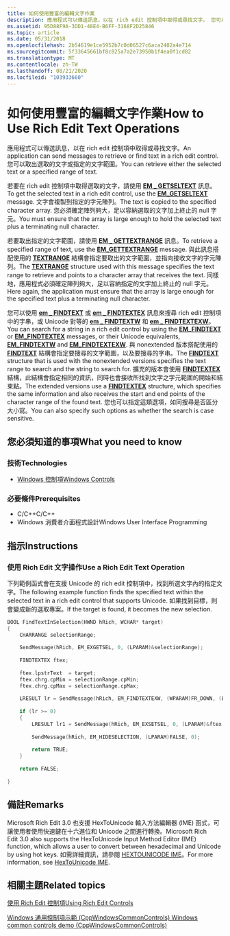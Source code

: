```yaml
---
title: 如何使用豐富的編輯文字作業
description: 應用程式可以傳送訊息，以在 rich edit 控制項中取得或尋找文字。 您可以取出選取的文字或指定的文字範圍。
ms.assetid: 95D88F9A-3DD1-48E4-B6FF-3168F2D25846
ms.topic: article
ms.date: 05/31/2018
ms.openlocfilehash: 2b54619e1ce5952b7c0d06527c6aca2402a4e714
ms.sourcegitcommit: 5f33645661bf8c825a7a2e73950b1f4ea0f1cd82
ms.translationtype: MT
ms.contentlocale: zh-TW
ms.lasthandoff: 08/21/2020
ms.locfileid: "103933660"
---
```

# <a name="how-to-use-rich-edit-text-operations"></a><span data-ttu-id="29b89-104">如何使用豐富的編輯文字作業</span><span class="sxs-lookup"><span data-stu-id="29b89-104">How to Use Rich Edit Text Operations</span></span>

<span data-ttu-id="29b89-105">應用程式可以傳送訊息，以在 rich edit 控制項中取得或尋找文字。</span><span class="sxs-lookup"><span data-stu-id="29b89-105">An application can send messages to retrieve or find text in a rich edit control.</span></span> <span data-ttu-id="29b89-106">您可以取出選取的文字或指定的文字範圍。</span><span class="sxs-lookup"><span data-stu-id="29b89-106">You can retrieve either the selected text or a specified range of text.</span></span>

<span data-ttu-id="29b89-107">若要在 rich edit 控制項中取得選取的文字，請使用 [**EM \_ GETSELTEXT**](em-getseltext.md) 訊息。</span><span class="sxs-lookup"><span data-stu-id="29b89-107">To get the selected text in a rich edit control, use the [**EM\_GETSELTEXT**](em-getseltext.md) message.</span></span> <span data-ttu-id="29b89-108">文字會複製到指定的字元陣列。</span><span class="sxs-lookup"><span data-stu-id="29b89-108">The text is copied to the specified character array.</span></span> <span data-ttu-id="29b89-109">您必須確定陣列夠大，足以容納選取的文字加上終止的 null 字元。</span><span class="sxs-lookup"><span data-stu-id="29b89-109">You must ensure that the array is large enough to hold the selected text plus a terminating null character.</span></span>

<span data-ttu-id="29b89-110">若要取出指定的文字範圍，請使用 [**EM \_ GETTEXTRANGE**](em-gettextrange.md) 訊息。</span><span class="sxs-lookup"><span data-stu-id="29b89-110">To retrieve a specified range of text, use the [**EM\_GETTEXTRANGE**](em-gettextrange.md) message.</span></span> <span data-ttu-id="29b89-111">與此訊息搭配使用的 [**TEXTRANGE**](/windows/win32/api/richedit/ns-richedit-textrangea) 結構會指定要取出的文字範圍，並指向接收文字的字元陣列。</span><span class="sxs-lookup"><span data-stu-id="29b89-111">The [**TEXTRANGE**](/windows/win32/api/richedit/ns-richedit-textrangea) structure used with this message specifies the text range to retrieve and points to a character array that receives the text.</span></span> <span data-ttu-id="29b89-112">同樣地，應用程式必須確定陣列夠大，足以容納指定的文字加上終止的 null 字元。</span><span class="sxs-lookup"><span data-stu-id="29b89-112">Here again, the application must ensure that the array is large enough for the specified text plus a terminating null character.</span></span>

<span data-ttu-id="29b89-113">您可以使用 [**em \_ FINDTEXT**](em-findtext.md) 或 [**em \_ FINDTEXTEX**](em-findtextex.md) 訊息來搜尋 rich edit 控制項中的字串，或 Unicode 對等的 [**em \_ FINDTEXTW**](em-findtextw.md) 和 [**em \_ FINDTEXTEXW**](em-findtextexw.md)。</span><span class="sxs-lookup"><span data-stu-id="29b89-113">You can search for a string in a rich edit control by using the [**EM\_FINDTEXT**](em-findtext.md) or [**EM\_FINDTEXTEX**](em-findtextex.md) messages, or their Unicode equivalents, [**EM\_FINDTEXTW**](em-findtextw.md) and [**EM\_FINDTEXTEXW**](em-findtextexw.md).</span></span> <span data-ttu-id="29b89-114">與 nonextended 版本搭配使用的 [**FINDTEXT**](/windows/win32/api/richedit/ns-richedit-findtexta) 結構會指定要搜尋的文字範圍，以及要搜尋的字串。</span><span class="sxs-lookup"><span data-stu-id="29b89-114">The [**FINDTEXT**](/windows/win32/api/richedit/ns-richedit-findtexta) structure that is used with the nonextended versions specifies the text range to search and the string to search for.</span></span> <span data-ttu-id="29b89-115">擴充的版本會使用 [**FINDTEXTEX**](/windows/desktop/api/Richedit/ns-richedit-findtextexa) 結構，此結構會指定相同的資訊，同時也會接收所找到文字之字元範圍的開始和結束點。</span><span class="sxs-lookup"><span data-stu-id="29b89-115">The extended versions use a [**FINDTEXTEX**](/windows/desktop/api/Richedit/ns-richedit-findtextexa) structure, which specifies the same information and also receives the start and end points of the character range of the found text.</span></span> <span data-ttu-id="29b89-116">您也可以指定這類選項，如同搜尋是否區分大小寫。</span><span class="sxs-lookup"><span data-stu-id="29b89-116">You can also specify such options as whether the search is case sensitive.</span></span>

## <a name="what-you-need-to-know"></a><span data-ttu-id="29b89-117">您必須知道的事項</span><span class="sxs-lookup"><span data-stu-id="29b89-117">What you need to know</span></span>

### <a name="technologies"></a><span data-ttu-id="29b89-118">技術</span><span class="sxs-lookup"><span data-stu-id="29b89-118">Technologies</span></span>

-   [<span data-ttu-id="29b89-119">Windows 控制項</span><span class="sxs-lookup"><span data-stu-id="29b89-119">Windows Controls</span></span>](window-controls.md)

### <a name="prerequisites"></a><span data-ttu-id="29b89-120">必要條件</span><span class="sxs-lookup"><span data-stu-id="29b89-120">Prerequisites</span></span>

-   <span data-ttu-id="29b89-121">C/C++</span><span class="sxs-lookup"><span data-stu-id="29b89-121">C/C++</span></span>
-   <span data-ttu-id="29b89-122">Windows 消費者介面程式設計</span><span class="sxs-lookup"><span data-stu-id="29b89-122">Windows User Interface Programming</span></span>

## <a name="instructions"></a><span data-ttu-id="29b89-123">指示</span><span class="sxs-lookup"><span data-stu-id="29b89-123">Instructions</span></span>

### <a name="use-a-rich-edit-text-operation"></a><span data-ttu-id="29b89-124">使用 Rich Edit 文字操作</span><span class="sxs-lookup"><span data-stu-id="29b89-124">Use a Rich Edit Text Operation</span></span>

<span data-ttu-id="29b89-125">下列範例函式會在支援 Unicode 的 rich edit 控制項中，找到所選文字內的指定文字。</span><span class="sxs-lookup"><span data-stu-id="29b89-125">The following example function finds the specified text within the selected text in a rich edit control that supports Unicode.</span></span> <span data-ttu-id="29b89-126">如果找到目標，則會變成新的選取專案。</span><span class="sxs-lookup"><span data-stu-id="29b89-126">If the target is found, it becomes the new selection.</span></span>


```C++
BOOL FindTextInSelection(HWND hRich, WCHAR* target)
{
    CHARRANGE selectionRange;
    
    SendMessage(hRich, EM_EXGETSEL, 0, (LPARAM)&selectionRange);
    
    FINDTEXTEX ftex;
    
    ftex.lpstrText  = target;
    ftex.chrg.cpMin = selectionRange.cpMin;
    ftex.chrg.cpMax = selectionRange.cpMax;
    
    LRESULT lr = SendMessage(hRich, EM_FINDTEXTEXW, (WPARAM)FR_DOWN, (LPARAM) &ftex);
    
    if (lr >= 0)
    {
        LRESULT lr1 = SendMessage(hRich, EM_EXSETSEL, 0, (LPARAM)&ftex.chrgText);
        
        SendMessage(hRich, EM_HIDESELECTION, (LPARAM)FALSE, 0);
        
        return TRUE;
    }
    
    return FALSE;
    
}
```



## <a name="remarks"></a><span data-ttu-id="29b89-127">備註</span><span class="sxs-lookup"><span data-stu-id="29b89-127">Remarks</span></span>

<span data-ttu-id="29b89-128">Microsoft Rich Edit 3.0 也支援 HexToUnicode 輸入方法編輯器 (IME) 函式，可讓使用者使用快速鍵在十六進位和 Unicode 之間進行轉換。</span><span class="sxs-lookup"><span data-stu-id="29b89-128">Microsoft Rich Edit 3.0 also supports the HexToUnicode Input Method Editor (IME) function, which allows a user to convert between hexadecimal and Unicode by using hot keys.</span></span> <span data-ttu-id="29b89-129">如需詳細資訊，請參閱 [HEXTOUNICODE IME](/windows/desktop/Intl/hextounicode-ime)。</span><span class="sxs-lookup"><span data-stu-id="29b89-129">For more information, see [HexToUnicode IME](/windows/desktop/Intl/hextounicode-ime).</span></span>

## <a name="related-topics"></a><span data-ttu-id="29b89-130">相關主題</span><span class="sxs-lookup"><span data-stu-id="29b89-130">Related topics</span></span>

<dl> <dt>

[<span data-ttu-id="29b89-131">使用 Rich Edit 控制項</span><span class="sxs-lookup"><span data-stu-id="29b89-131">Using Rich Edit Controls</span></span>](using-rich-edit-controls.md)
</dt> <dt>

<span data-ttu-id="29b89-132">[Windows 通用控制項示範 (CppWindowsCommonControls) ](https://github.com/microsoftarchive/msdn-code-gallery-microsoft/tree/master/OneCodeTeam/Windows%20common%20controls%20demo%20(CppWindowsCommonControls)/%5BC++%5D-Windows%20common%20controls%20demo%20(CppWindowsCommonControls)/C++/CppWindowsCommonControls)</span><span class="sxs-lookup"><span data-stu-id="29b89-132">[Windows common controls demo (CppWindowsCommonControls)](https://github.com/microsoftarchive/msdn-code-gallery-microsoft/tree/master/OneCodeTeam/Windows%20common%20controls%20demo%20(CppWindowsCommonControls)/%5BC++%5D-Windows%20common%20controls%20demo%20(CppWindowsCommonControls)/C++/CppWindowsCommonControls)</span></span>
</dt> </dl>

 

 